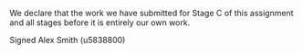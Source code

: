 We declare that the work we have submitted for Stage C of this assignment and all stages before it is entirely our own work.

Signed Alex Smith (u5838800)